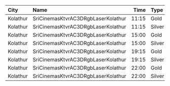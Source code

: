 | City     | Name                               |  Time | Type   | Price | Capacity | Booked |
| :------- | :--------------------------------- | ----: | :----- | ----: | -------: | -----: |
| Kolathur | SriCinemasKtvrAC3DRgbLaserKolathur | 11:15 | Gold   |  110₹ |      256 |    126 |
| Kolathur | SriCinemasKtvrAC3DRgbLaserKolathur | 11:15 | Silver |   50₹ |       20 |     10 |
| Kolathur | SriCinemasKtvrAC3DRgbLaserKolathur | 15:00 | Gold   |  110₹ |      256 |    126 |
| Kolathur | SriCinemasKtvrAC3DRgbLaserKolathur | 15:00 | Silver |   50₹ |       20 |     10 |
| Kolathur | SriCinemasKtvrAC3DRgbLaserKolathur | 19:15 | Gold   |  110₹ |      256 |    126 |
| Kolathur | SriCinemasKtvrAC3DRgbLaserKolathur | 19:15 | Silver |   50₹ |       20 |     10 |
| Kolathur | SriCinemasKtvrAC3DRgbLaserKolathur | 22:00 | Gold   |  110₹ |      256 |    126 |
| Kolathur | SriCinemasKtvrAC3DRgbLaserKolathur | 22:00 | Silver |   50₹ |       20 |     10 |